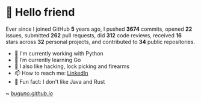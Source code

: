 # 🤖 Hello friend

Ever since I joined GitHub **5** years ago, I pushed **3674** commits, opened **22** issues, submitted **262** pull requests, did **312** code reviews, received **16** stars across **32** personal projects, and contributed to **34** public repositories.

- 🐍 I'm currently working with Python
- 🌱 I’m currently learning Go
- 🔭 I also like hacking, lock picking and firearms
- 📫 How to reach me: [LinkedIn](https://www.linkedin.com/in/brunodesouzabezerra/)
- 🤡 Fun fact: I don't like Java and Rust

**~** [_buguno.github.io_](https://buguno.github.io/)
